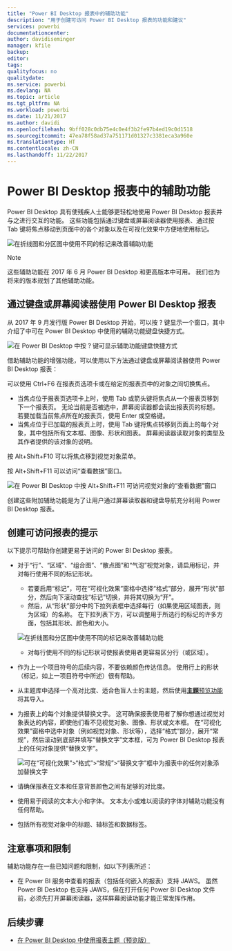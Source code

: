 ```yaml
---
title: "Power BI Desktop 报表中的辅助功能"
description: "用于创建可访问 Power BI Desktop 报表的功能和建议"
services: powerbi
documentationcenter: 
author: davidiseminger
manager: kfile
backup: 
editor: 
tags: 
qualityfocus: no
qualitydate: 
ms.service: powerbi
ms.devlang: NA
ms.topic: article
ms.tgt_pltfrm: NA
ms.workload: powerbi
ms.date: 11/21/2017
ms.author: davidi
ms.openlocfilehash: 9bff028c0db75e4c0e4f3b2fe97b4ed19c0d1518
ms.sourcegitcommit: 47ea78f58ad37a751171d01327c3381eca3a960e
ms.translationtype: HT
ms.contentlocale: zh-CN
ms.lasthandoff: 11/22/2017
---
```

# <a name="accessibility-in-power-bi-desktop-reports"></a>Power BI Desktop 报表中的辅助功能
Power BI Desktop 具有使残疾人士能够更轻松地使用 Power BI Desktop 报表并与之进行交互的功能。 这些功能包括通过键盘或屏幕阅读器使用报表、通过按 Tab 键将焦点移动到页面中的各个对象以及在可视化效果中方便地使用标记。

![在折线图和分区图中使用不同的标记来改善辅助功能](media/desktop-accessibility/accessibility_01.png)

> [!NOTE]
> 这些辅助功能在 2017 年 6 月 Power BI Desktop 和更高版本中可用。 我们也为将来的版本规划了其他辅助功能。
> 
> 

## <a name="consuming-a-power-bi-desktop-report-with-a-keyboard-or-screen-reader"></a>通过键盘或屏幕阅读器使用 Power BI Desktop 报表
从 2017 年 9 月发行版 Power BI Desktop 开始，可以按 ? 键显示一个窗口，其中介绍了中可在 Power BI Desktop 中使用的辅助功能键盘快捷方式。

![在 Power BI Desktop 中按 ? 键可显示辅助功能键盘快捷方式](media/desktop-accessibility/accessibility_03.png)

借助辅助功能的增强功能，可以使用以下方法通过键盘或屏幕阅读器使用 Power BI Desktop 报表：

可以使用 Ctrl+F6 在报表页选项卡或在给定的报表页中的对象之间切换焦点。

* 当焦点位于报表页选项卡上时，使用 Tab 或箭头键将焦点从一个报表页移到下一个报表页。 无论当前是否被选中，屏幕阅读器都会读出报表页的标题。 若要加载当前焦点所在的报表页，使用 Enter 或空格键。
* 当焦点位于已加载的报表页上时，使用 Tab 键将焦点转移到页面上的每个对象，其中包括所有文本框、图像、形状和图表。 屏幕阅读器读取对象的类型及其作者提供的该对象的说明。 

按 Alt+Shift+F10 可以将焦点移到视觉对象菜单。

按 Alt+Shift+F11 可以访问“查看数据”窗口。

![在 Power BI Desktop 中按 Alt+Shift+F11 可访问视觉对象的“查看数据”窗口](media/desktop-accessibility/accessibility_04.png)

创建这些附加辅助功能是为了让用户通过屏幕读取器和键盘导航充分利用 Power BI Desktop 报表。

## <a name="tips-for-creating-accessible-reports"></a>创建可访问报表的提示
以下提示可帮助你创建更易于访问的 Power BI Desktop 报表。

* 对于“行”、“区域”、“组合图”、“散点图”和“气泡”视觉对象，请启用标记，并对每行使用不同的标记形状。
  
  * 若要启用“标记”，可在“可视化效果”窗格中选择“格式”部分，展开“形状”部分，然后向下滚动查找“标记”切换，并将其切换为“开”。
  * 然后，从“形状”部分中的下拉列表框中选择每行（如果使用区域图表，则为区域）的名称。 在下拉列表下方，可以调整用于所选行的标记的许多方面，包括其形状、颜色和大小。
  
  ![在折线图和分区图中使用不同的标记来改善辅助功能](media/desktop-accessibility/accessibility_01.png)
  
  * 对每行使用不同的标记形状可使报表使用者更容易区分行（或区域）。
* 作为上一个项目符号的后续内容，不要依赖颜色传达信息。 使用行上的形状（标记，如上一项目符号中所述）很有帮助。
* 从主题库中选择一个高对比度、适合色盲人士的主题，然后使用[**主题**预览功能](desktop-report-themes.md)将其导入。
* 为报表上的每个对象提供替换文字。 这可确保报表使用者了解你想通过视觉对象表达的内容，即使他们看不见视觉对象、图像、形状或文本框。 在“可视化效果”窗格中选中对象（例如视觉对象、形状等），选择“格式”部分，展开“常规”，然后滚动到底部并填写“替换文字”文本框，可为 Power BI Desktop 报表上的任何对象提供“替换文字”。
  
  ![可在“可视化效果”>“格式”>“常规”>“替换文字”框中为报表中的任何对象添加替换文字](media/desktop-accessibility/accessibility_02.png)
* 请确保报表在文本和任意背景颜色之间有足够的对比度。
* 使用易于阅读的文本大小和字体。 文本太小或难以阅读的字体对辅助功能没有任何帮助。
* 包括所有视觉对象中的标题、轴标签和数据标签。

## <a name="considerations-and-limitations"></a>注意事项和限制
辅助功能存在一些已知问题和限制，如以下列表所述：

* 在 Power BI 服务中查看的报表（包括任何嵌入的报表）支持 JAWS。 虽然 Power BI Desktop 也支持 JAWS，但在打开任何 Power BI Desktop 文件前，必须先打开屏幕阅读器，这样屏幕阅读功能才能正常发挥作用。

## <a name="next-steps"></a>后续步骤
* [在 Power BI Desktop 中使用报表主题（预览版）](desktop-report-themes.md)

